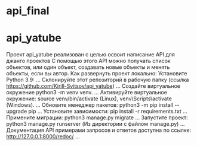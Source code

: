 # api_final
# api_yatube
Проект api_yatube реализован с целью освоит написание API для джанго проектов
С помощью этого API можно получать список объектов, или один объект, создавать новые объекты и 
менять объекты, если вы автор.
Как развернуть проект локально: Установите Python 3.9:
...
Склонируйте этот репозиторий в рабочую папку (ссылка https://github.com/Kirill-Svitsov/api_yatube)
...
Создайте виртуальное окружение python3 -m venv venv.
...
Активируйте виртуальное окружение: source venv/bin/activate (Linux), venv\Scripts\activate (Windows).
...
Обновите менеджер пакетов: python3 -m pip install --upgrade pip
...
Установите зависимости: pip install -r requirements.txt
...
Примените миграции: python3 manage.py migrate
...
Запустите проект: python3 manage.py runserver (Из директории с файлом manage.py)
...
Документация API примерами запросов и ответов доступна по ссылке: http://127.0.0.1:8000/redoc/
...

